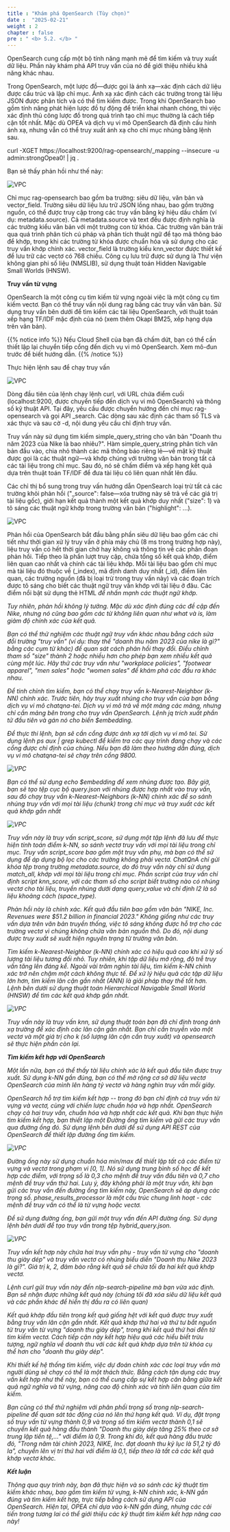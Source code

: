 ```yaml
---
title : "Khám phá OpenSearch (Tùy chọn)"
date :  "2025-02-21" 
weight : 2 
chapter : false
pre : " <b> 5.2. </b> "
---
```

OpenSearch cung cấp một bộ tính năng mạnh mẽ để tìm kiếm và truy xuất dữ liệu. Phần này khám phá API truy vấn của nó để giới thiệu nhiều khả năng khác nhau.

Trong OpenSearch, một lược đồ—được gọi là ánh xạ—xác định cách dữ liệu được cấu trúc và lập chỉ mục. Ánh xạ xác định cách các trường trong tài liệu JSON được phân tích và có thể tìm kiếm được. Trong khi OpenSearch bao gồm tính năng phát hiện lược đồ tự động để triển khai nhanh chóng, thì việc xác định thủ công lược đồ trong quá trình tạo chỉ mục thường là cách tiếp cận tốt nhất. Mặc dù OPEA và dịch vụ vi mô OpenSearch đã định cấu hình ánh xạ, nhưng vẫn có thể truy xuất ánh xạ cho chỉ mục nhúng bằng lệnh sau.

curl -XGET https://localhost:9200/rag-opensearch/_mapping --insecure -u admin:strongOpea0! | jq .

Bạn sẽ thấy phản hồi như thế này:

![VPC](/images/5.fwd/image093.png)

Chỉ mục rag-opensearch bao gồm ba trường: siêu dữ liệu, văn bản và vector_field. Trường siêu dữ liệu lưu trữ JSON lồng nhau, bao gồm trường nguồn, có thể được truy cập trong các truy vấn bằng ký hiệu dấu chấm (ví dụ: metadata.source). Cả metadata.source và text đều được định nghĩa là các trường kiểu văn bản với một trường con từ khóa. Các trường văn bản trải qua quá trình phân tích cú pháp và phân tích thuật ngữ để tạo mã thông báo để khớp, trong khi các trường từ khóa được chuẩn hóa và sử dụng cho các truy vấn khớp chính xác. vector_field là trường kiểu knn_vector được thiết kế để lưu trữ các vectơ có 768 chiều. Công cụ lưu trữ được sử dụng là Thư viện không gian phi số liệu (NMSLIB), sử dụng thuật toán Hidden Navigable Small Worlds (HNSW).

**Truy vấn từ vựng**

OpenSearch là một công cụ tìm kiếm từ vựng ngoài việc là một công cụ tìm kiếm vectơ. Bạn có thể truy vấn nội dung rag bằng các truy vấn văn bản. Sử dụng truy vấn bên dưới để tìm kiếm các tài liệu OpenSearch, với thuật toán xếp hạng TF/IDF mặc định của nó (xem thêm Okapi BM25, xếp hạng dựa trên văn bản).

{{% notice info %}}
Nếu Cloud Shell của bạn đã chấm dứt, bạn có thể cần thiết lập lại chuyển tiếp cổng đến dịch vụ vi mô OpenSearch. Xem mô-đun trước để biết hướng dẫn.
{{% /notice %}}

Thực hiện lệnh sau để chạy truy vấn

![VPC](/images/5.fwd/image094.png)

Dòng đầu tiên của lệnh chạy lệnh curl, với URL chứa điểm cuối (localhost:9200, được chuyển tiếp đến dịch vụ vi mô OpenSearch) và thông số kỹ thuật API. Tại đây, yêu cầu được chuyển hướng đến chỉ mục rag-opensearch và gọi API _search. Các dòng sau xác định các tham số TLS và xác thực và sau cờ -d, nội dung yêu cầu chỉ định truy vấn.

Truy vấn này sử dụng tìm kiếm simple_query_string cho văn bản "Doanh thu năm 2023 của Nike là bao nhiêu?". Hàm simple_query_string phân tích văn bản đầu vào, chia nhỏ thành các mã thông báo riêng lẻ—về mặt kỹ thuật được gọi là các thuật ngữ—và khớp chúng với trường văn bản trong tất cả các tài liệu trong chỉ mục. Sau đó, nó sẽ chấm điểm và xếp hạng kết quả dựa trên thuật toán TF/IDF để đưa tài liệu có liên quan nhất lên đầu.

Các chỉ thị bổ sung trong truy vấn hướng dẫn OpenSearch loại trừ tất cả các trường khỏi phản hồi ("_source": false—xóa trường này sẽ trả về các giá trị tài liệu gốc), giới hạn kết quả thành một kết quả khớp duy nhất ("size": 1) và tô sáng các thuật ngữ khớp trong trường văn bản ("highlight": ...).

![VPC](/images/5.fwd/image095.png)

Phản hồi của OpenSearch bắt đầu bằng phần siêu dữ liệu bao gồm các chi tiết như thời gian xử lý truy vấn ở phía máy chủ (8 ms trong trường hợp này), liệu truy vấn có hết thời gian chờ hay không và thông tin về các phân đoạn phản hồi. Tiếp theo là phần lượt truy cập, chứa tổng số kết quả khớp, điểm liên quan cao nhất và chính các tài liệu khớp. Mỗi tài liệu bao gồm chỉ mục mà tài liệu đó thuộc về (_index), mã định danh duy nhất (_id), điểm liên quan, các trường nguồn (đã bị loại trừ trong truy vấn này) và các đoạn trích được tô sáng cho biết các thuật ngữ truy vấn khớp với tài liệu ở đâu. Các điểm nổi bật sử dụng thẻ HTML <em> để nhấn mạnh các thuật ngữ khớp.

Tuy nhiên, phản hồi không lý tưởng. Mặc dù xác định đúng các đề cập đến Nike, nhưng nó cũng bao gồm các từ không liên quan như what và is, làm giảm độ chính xác của kết quả.

Bạn có thể thử nghiệm các thuật ngữ truy vấn khác nhau bằng cách sửa đổi trường "truy vấn" (ví dụ: thay thế "doanh thu năm 2023 của nike là gì?" bằng các cụm từ khác) để quan sát cách phản hồi thay đổi. Điều chỉnh tham số "size" thành 2 hoặc nhiều hơn cho phép bạn xem nhiều kết quả cùng một lúc. Hãy thử các truy vấn như "workplace policies", "footwear apparel", "men sales" hoặc "women sales" để khám phá các đầu ra khác nhau.

Để tinh chỉnh tìm kiếm, bạn có thể chạy truy vấn k-Nearest-Neighbor (k-NN) chính xác. Trước tiên, hãy truy xuất nhúng cho truy vấn của bạn bằng dịch vụ vi mô chatqna-tei. Dịch vụ vi mô trả về một mảng các mảng, nhưng chỉ cần mảng bên trong cho truy vấn OpenSearch. Lệnh jq trích xuất phần tử đầu tiên và gán nó cho biến $embedding.

Để thực thi lệnh, bạn sẽ cần cổng được ánh xạ tới dịch vụ vi mô tei. Sử dụng lệnh ps aux | grep kubectl để kiểm tra các quy trình đang chạy và các cổng được chỉ định của chúng. Nếu bạn đã làm theo hướng dẫn đúng, dịch vụ vi mô chatqna-tei sẽ chạy trên cổng 9800.

![VPC](/images/5.fwd/image096.png)

Bạn có thể sử dụng echo $embedding để xem nhúng được tạo. Bây giờ, bạn sẽ tạo tệp cục bộ query.json với nhúng được hợp nhất vào truy vấn, sau đó chạy truy vấn k-Nearest-Neighbors (k-NN) chính xác để so sánh nhúng truy vấn với mọi tài liệu (chunk) trong chỉ mục và truy xuất các kết quả khớp gần nhất

![VPC](/images/5.fwd/image097.png)

Truy vấn này là truy vấn script_score, sử dụng một tập lệnh đã lưu để thực hiện tính toán điểm k-NN, so sánh vectơ truy vấn với mọi tài liệu trong chỉ mục. Truy vấn script_score bao gồm một truy vấn phụ, mà bạn có thể sử dụng để áp dụng bộ lọc cho các trường không phải vectơ. ChatQnA chỉ gửi khóa tệp trong trường metadata.source, do đó truy vấn này chỉ sử dụng match_all, khớp với mọi tài liệu trong chỉ mục. Phần script của truy vấn chỉ định script knn_score, với các tham số cho script biết trường nào có nhúng vectơ cho tài liệu, truyền nhúng dưới dạng query_value và chỉ định l2 là số liệu khoảng cách (space_type).

Phản hồi này là chính xác. Kết quả đầu tiên bao gồm văn bản "NIKE, Inc. Revenues were $51.2 billion in financial 2023." Không giống như các truy vấn dựa trên văn bản truyền thống, việc tô sáng không được hỗ trợ cho các trường vectơ vì chúng không chứa văn bản nguồn thô. Do đó, nội dung được truy xuất sẽ xuất hiện nguyên trạng từ trường văn bản.

Tìm kiếm k-Nearest-Neighbor (k-NN) chính xác có hiệu quả cao khi xử lý số lượng tài liệu tương đối nhỏ. Tuy nhiên, khi tập dữ liệu mở rộng, độ trễ truy vấn tăng lên đáng kể. Ngoài vài trăm nghìn tài liệu, tìm kiếm k-NN chính xác trở nên chậm một cách không thực tế. Để xử lý hiệu quả các tập dữ liệu lớn hơn, tìm kiếm lân cận gần nhất (ANN) là giải pháp thay thế tốt hơn. Lệnh bên dưới sử dụng thuật toán Hierarchical Navigable Small World (HNSW) để tìm các kết quả khớp gần nhất.

![VPC](/images/5.fwd/image098.png)

Truy vấn này là truy vấn knn, sử dụng thuật toán bạn đã chỉ định trong ánh xạ trường để xác định các lân cận gần nhất. Bạn chỉ cần truyền vào một vectơ và một giá trị cho k (số lượng lân cận cần truy xuất) và opensearch sẽ thực hiện phần còn lại.

**Tìm kiếm kết hợp với OpenSearch**

Một lần nữa, bạn có thể thấy tài liệu chính xác là kết quả đầu tiên được truy xuất. Sử dụng k-NN gần đúng, bạn có thể mở rộng cơ sở dữ liệu vectơ OpenSearch của mình lên hàng tỷ vectơ và hàng nghìn truy vấn mỗi giây.

OpenSearch hỗ trợ tìm kiếm kết hợp -- trong đó bạn chỉ định cả truy vấn từ vựng và vectơ, cùng với chiến lược chuẩn hóa và hợp nhất. OpenSearch chạy cả hai truy vấn, chuẩn hóa và hợp nhất các kết quả. Khi bạn thực hiện tìm kiếm kết hợp, bạn thiết lập một Đường ống tìm kiếm và gửi các truy vấn qua đường ống đó. Sử dụng lệnh bên dưới để sử dụng API REST của OpenSearch để thiết lập đường ống tìm kiếm.

![VPC](/images/5.fwd/image099.png)

Đường ống này sử dụng chuẩn hóa min/max để thiết lập tất cả các điểm từ vựng và vectơ trong phạm vi [0, 1]. Nó sử dụng trung bình số học để kết hợp các điểm, với trọng số là 0,3 cho mệnh đề truy vấn đầu tiên và 0,7 cho mệnh đề truy vấn thứ hai. Lưu ý, đây không phải là một truy vấn, khi bạn gửi các truy vấn đến đường ống tìm kiếm này, OpenSearch sẽ áp dụng các trọng số. phase_results_processor là một cấu trúc chung linh hoạt - các mệnh đề truy vấn có thể là từ vựng hoặc vectơ.

Để sử dụng đường ống, bạn gửi một truy vấn đến API đường ống. Sử dụng lệnh bên dưới để tạo truy vấn trong tệp hybrid_query.json.

![VPC](/images/5.fwd/image100.png)

Truy vấn kết hợp này chứa hai truy vấn phụ - truy vấn từ vựng cho "doanh thu giày dép" và truy vấn vectơ có nhúng biểu diễn "Doanh thu Nike 2023 là gì?". Giá trị k, 2, đảm bảo rằng kết quả sẽ chứa tối đa hai kết quả khớp vectơ.

Lệnh curl gửi truy vấn này đến nlp-search-pipeline mà bạn vừa xác định. Bạn sẽ nhận được những kết quả này (chúng tôi đã xóa siêu dữ liệu kết quả và các phần khác để hiển thị đầu ra có liên quan)

Kết quả khớp đầu tiên trong kết quả giống hệt với kết quả được truy xuất bằng truy vấn lân cận gần nhất. Kết quả khớp thứ hai và thứ tư bắt nguồn từ truy vấn từ vựng "doanh thu giày dép", trong khi kết quả thứ hai đến từ tìm kiếm vectơ. Cách tiếp cận này kết hợp hiệu quả các hiểu biết trừu tượng, ngữ nghĩa về doanh thu với các kết quả khớp dựa trên từ khóa cụ thể hơn cho "doanh thu giày dép".

Khi thiết kế hệ thống tìm kiếm, việc dự đoán chính xác các loại truy vấn mà người dùng sẽ chạy có thể là một thách thức. Bằng cách tận dụng các truy vấn kết hợp như thế này, bạn có thể cung cấp sự kết hợp cân bằng giữa kết quả ngữ nghĩa và từ vựng, nâng cao độ chính xác và tính liên quan của tìm kiếm.

Bạn cũng có thể thử nghiệm với phân phối trọng số trong nlp-search-pipeline để quan sát tác động của nó lên thứ hạng kết quả. Ví dụ, đặt trọng số truy vấn từ vựng thành 0,9 và trọng số tìm kiếm vectơ thành 0,1 sẽ chuyển kết quả hàng đầu thành "Doanh thu giày dép tăng 25% theo cơ sở trung lập tiền tệ,..." với điểm là 0,9. Trong khi đó, kết quả hàng đầu trước đó, "Trong năm tài chính 2023, NIKE, Inc. đạt doanh thu kỷ lục là 51,2 tỷ đô la", chuyển lên vị trí thứ hai với điểm là 0,1, tiếp theo là tất cả các kết quả khớp vectơ khác.

**Kết luận**

Thông qua quy trình này, bạn đã thực hiện và so sánh các kỹ thuật tìm kiếm khác nhau, bao gồm tìm kiếm từ vựng, k-NN chính xác, k-NN gần đúng và tìm kiếm kết hợp, trực tiếp bằng cách sử dụng API của OpenSearch. Hiện tại, OPEA chỉ dựa vào k-NN gần đúng, nhưng các cải tiến trong tương lai có thể giới thiệu các kỹ thuật tìm kiếm kết hợp nâng cao này!